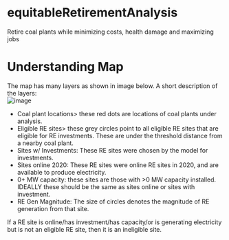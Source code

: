 # equitableRetirementAnalysis
Retire coal plants while minimizing costs, health damage and maximizing jobs

# Understanding Map

The map has many layers as shown in image below. A short description of the layers:<br>
![image](https://user-images.githubusercontent.com/83797218/123559831-7d168600-d76c-11eb-91ec-cf7924de9919.png)
<br>
* Coal plant locations> these red dots are locations of coal plants under analysis.
* Eligible RE sites> these grey circles point to all eligible RE sites that are eligible for RE investments. These are under the threshold distance from a nearby coal plant.
* Sites w/ Investments: These RE sites were chosen by the model for investments.
* Sites online 2020: These RE sites were online RE sites in 2020, and are available to produce electricity.
* 0+ MW capacity: these sites are those with >0 MW capacity installed. IDEALLY these should be the same as sites online or sites with investment.
* RE Gen Magnitude: The size of circles denotes the magnitude of RE generation from that site.

If a RE site is online/has investment/has capacity/or is generating electricity but is not an eligible RE site, then it is an ineligible site.
